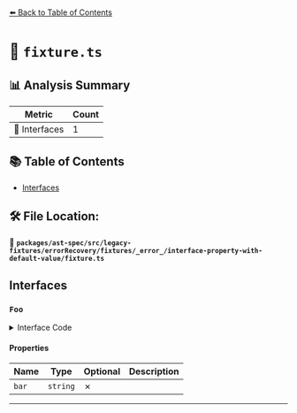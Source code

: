 [⬅️ Back to Table of Contents](../../../../../../../../index.md)

# 📄 `fixture.ts`

## 📊 Analysis Summary

| Metric | Count |
|--------|-------|
| 📐 Interfaces | 1 |

## 📚 Table of Contents

- [Interfaces](#interfaces)

## 🛠️ File Location:
📂 **`packages/ast-spec/src/legacy-fixtures/errorRecovery/fixtures/_error_/interface-property-with-default-value/fixture.ts`**

## Interfaces

### `Foo`

<details><summary>Interface Code</summary>

```ts
interface Foo {
  bar: string = 'a';
}
```
</details>

#### Properties

| Name | Type | Optional | Description |
|------|------|----------|-------------|
| `bar` | `string` | ✗ |  |


---